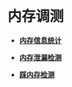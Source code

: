 # 内存调测<a name="ZH-CN_TOPIC_0000001124056309"></a>

-   **[内存信息统计](kernel-small-debug-memory-info.md)**  

-   **[内存泄漏检测](kernel-small-debug-memory-leak.md)**  

-   **[踩内存检测](kernel-small-debug-memory-corrupt.md)**  


